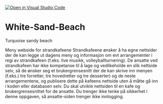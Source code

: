 [![Open in Visual Studio Code](https://classroom.github.com/assets/open-in-vscode-c66648af7eb3fe8bc4f294546bfd86ef473780cde1dea487d3c4ff354943c9ae.svg)](https://classroom.github.com/online_ide?assignment_repo_id=9829616&assignment_repo_type=AssignmentRepo)
# White-Sand-Beach

Turquoise sandy beach

Meny webside for strandkafeene
Strandkafeene ønsker å ha egne nettsider der de kan legge ut dagens meny og informasjon om evt arrangementer i regi av strandkafeen (f.eks. live musikk, volleyballturnering). De ansatte ved strandkafeen har ikke kompetanse til å lage og vedlikeholde en slik nettside selv, så de ønsker seg et brukergrensesnitt der de kan skrive inn menyen (f.eks.) tre forretter, tre hovedretter og tre desserter) og de neste arrangementene, og publisere dette på kafeens nettside uten å måtte gå inn i koden eller databasen selv. Du skal utvikle nettsiden til en kafe og brukergrensesnittet for de ansatte. Du trenger ikke tenke på sikkerhet i denne oppgaven, så ansatte-siden trenger ikke innlogging.
